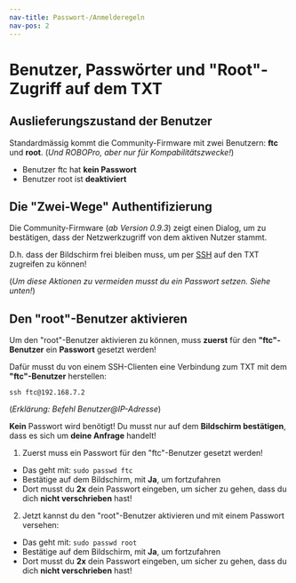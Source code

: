 ```yaml
---
nav-title: Passwort-/Anmelderegeln
nav-pos: 2
---
```

# Benutzer, Passwörter und "Root"-Zugriff auf dem TXT

## Auslieferungszustand der Benutzer
Standardmässig kommt die Community-Firmware mit zwei Benutzern: **ftc** und **root**. (*Und ROBOPro, aber nur für Kompabilitätszwecke!*)

- Benutzer ftc hat **kein Passwort**
- Benutzer root ist **deaktiviert**

## Die "Zwei-Wege" Authentifizierung 
Die Community-Firmware (*ab Version 0.9.3*) zeigt einen Dialog, um zu bestätigen, dass der Netzwerkzugriff von dem aktiven Nutzer stammt.

D.h. dass der Bildschirm frei bleiben muss, um per [SSH](../programming/python/tutorial-2.md) auf den TXT zugreifen zu können!

(*Um diese Aktionen zu vermeiden musst du ein Passwort setzen. Siehe unten!*)

## Den "root"-Benutzer aktivieren
Um den "root"-Benutzer aktivieren zu können, muss **zuerst** für den **"ftc"-Benutzer** ein **Passwort** gesetzt werden!

Dafür musst du von einem SSH-Clienten eine Verbindung zum TXT mit dem **"ftc"-Benutzer** herstellen: 

```ssh ftc@192.168.7.2```

(*Erklärung: Befehl Benutzer@IP-Adresse*)

**Kein** Passwort wird benötigt! Du musst nur auf dem **Bildschirm bestätigen**, dass es sich um **deine Anfrage** handelt!

1. Zuerst muss ein Passwort für den "ftc"-Benutzer gesetzt werden! 
- Das geht mit: `sudo passwd ftc`
- Bestätige auf dem Bildschirm, mit **Ja**, um fortzufahren
- Dort musst du **2x** dein Passwort eingeben, um sicher zu gehen, dass du dich **nicht verschrieben** hast!
2. Jetzt kannst du den "root"-Benutzer aktivieren und mit einem Passwort versehen:
- Das geht mit: `sudo passwd root`
- Bestätige auf dem Bildschirm, mit **Ja**, um fortzufahren
- Dort musst du **2x** dein Passwort eingeben, um sicher zu gehen, dass du dich **nicht verschrieben** hast!